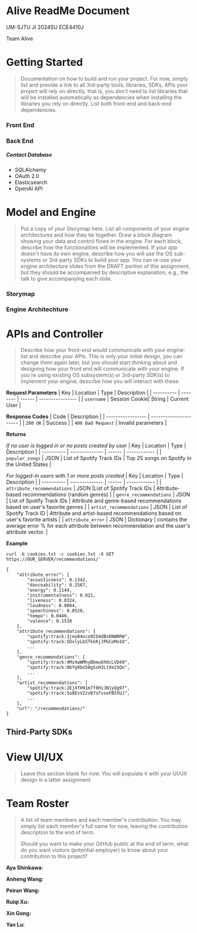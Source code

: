 # AIive ReadMe Document
UM-SJTU JI 2024SU ECE4410J 

Team AIive

# Getting Started

> Documentation on how to build and run your project. For now, simply list and provide a link to all 3rd-party tools, libraries, SDKs, APIs your project will rely on directly, that is, you don't need to list libraries that will be installed automatically as dependencies when installing the libraries you rely on directly. List both front-end and back-end dependencies.

### Front End

### Back End

##### Contact Database
- SQLAlchemy
- OAuth 2.0
- Elasticsearch
- OpenAI API



# Model and Engine

> Put a copy of your Storymap here.  List all components of your engine architectures and how they tie together. Draw a block diagram showing your data and control flows in the engine. For each block, describe how the functionalities will be implemented. If your app doesn't have its own engine, describe how you will use the OS sub-systems or 3rd-party SDKs to build your app. You can re-use your engine architecture slides from the DRAFT portion of this assignment, but they should be accompanied by descriptive explanation, e.g., the talk to give accompanying each slide.

### Storymap


### Engine Architechture





# APIs and Controller

> Describe how your front-end would communicate with your engine: list and describe your APIs. This is only your initial design, you can change them again later, but you should start thinking about and designing how your front end will communicate with your engine. If you're using existing OS subsystem(s) or 3rd-party SDK(s) to implement your engine, describe how you will interact with these.

**Request Parameters**
| Key        | Location | Type   | Description      |
| ---------- | -------- | ------ | ---------------- |
| `username` | Session Cookie| String | Current User |

**Response Codes**
| Code              | Description            |
| ----------------- | ---------------------- |
| `200 OK`     | Success                |
| `400 Bad Request` | Invalid parameters     |

**Returns**

*If no user is logged in or no posts created by user*
| Key        | Location       | Type   | Description  |
| ---------- | -------------- | ------ | ------------ |
| `popular_songs` | JSON | List of Spotify Track IDs | Top 25 songs on Spotify in the United States |

*For logged-in users with 1 or more posts created*
| Key        | Location       | Type   | Description  |
| ---------- | -------------- | ------ | ------------ |
| `attribute_recommendations` | JSON |List of Spotify Track IDs | Attribute-based recommendations (random genres) |
| `genre_recommendations` | JSON | List of Spotify Track IDs | Attribute and genre-based recommendations based on user's favorite genres |
| `artist_recommendations` | JSON | List of Spotify Track ID | Attribute and artist-based recommendations based on user's favorite artists | 
| `attribute_error` | JSON | Dictionary | contains the average error % for each attribute between recommendation and the user's attribute vector. | 

**Example**
~~~ 
curl -b cookies.txt -c cookies.txt -X GET https://OUR_SERVER/recommendations/'

{
    "attribute_error": {
        "acousticness": 0.1342,
        "danceability": 0.2567,
        "energy": 0.1144,
        "instrumentalness": 0.021,
        "liveness": 0.0324,
        "loudness": 0.0084,
        "speechiness": 0.0528,
        "tempo": 0.0446,
        "valence": 0.1538
    },
    "attribute_recommendations": [
        "spotify:track:3joo84oco9CD4dBsKNWRRW",
        "spotify:track:5DxlyLbSTkkKjJPGCoMo1O",
        ...
    ],
    "genre_recommendations": [
        "spotify:track:4MzXwWMhyBbmu6hOcLVD49",
        "spotify:track:0bYg9bo50gSsH3LtXe2SQn",
        ...
    ],
    "artist_recommendations": [
        "spotify:track:2EjXfH91m7f8HiJN1yQg97",
        "spotify:track:5o8EvVZzvB7oTvxeFB55UJ",
        ...
    ],
    "url": "/recommendations/"
}
~~~

## Third-Party SDKs





# View UI/UX

> Leave this section blank for now.  You will populate it with your UI/UX design in a latter assignment.




# Team Roster

> A list of team members and each member's contribution. You may simply list each member's full name for now, leaving the contribution description to the end of term.
> 
> Should you want to make your GitHub public at the end of term, what do you want visitors (potential employer) to know about your contribution to this project?

**Aya Shinkawa:**

**Anheng Wang:**

**Peiran Wang:**

**Ruiqi Xu:**

**Xin Gong:**

**Yan Lu:**
